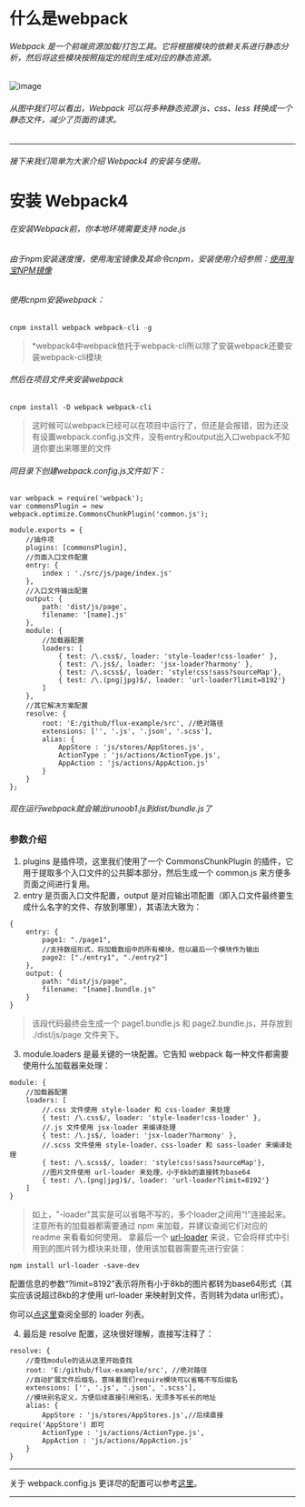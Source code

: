 # 什么是webpack
###### Webpack 是一个前端资源加载/打包工具。它将根据模块的依赖关系进行静态分析，然后将这些模块按照指定的规则生成对应的静态资源。
![image](https://www.runoob.com/wp-content/uploads/2017/01/what-is-webpack.png)
###### 从图中我们可以看出，Webpack 可以将多种静态资源 js、css、less 转换成一个静态文件，减少了页面的请求。

---

###### 接下来我们简单为大家介绍 Webpack4 的安装与使用。
# 安装 Webpack4
###### 在安装Webpack前，你本地环境需要支持 node.js
###### 由于npm安装速度慢，使用淘宝镜像及其命令cnpm，安装使用介绍参照：[使用淘宝NPM镜像](https://www.runoob.com/nodejs/nodejs-npm.html)
###### 使用cnpm安装webpack：

```
cnpm install webpack webpack-cli -g
```
> *webpack4中webpack依托于webpack-cli所以除了安装webpack还要安装webpack-cli模块

###### 然后在项目文件夹安装webpack

```
cnpm install -D webpack webpack-cli
```
> 这时候可以webpack已经可以在项目中运行了，但还是会报错，因为还没有设置webpack.config.js文件，没有entry和output出入口webpack不知道你要出来哪里的文件
###### 同目录下创建webpack.config.js文件如下：

```
var webpack = require('webpack');
var commonsPlugin = new webpack.optimize.CommonsChunkPlugin('common.js');

module.exports = {
    //插件项
    plugins: [commonsPlugin],
    //页面入口文件配置
    entry: {
        index : './src/js/page/index.js'
    },
    //入口文件输出配置
    output: {
        path: 'dist/js/page',
        filename: '[name].js'
    },
    module: {
        //加载器配置
        loaders: [
            { test: /\.css$/, loader: 'style-loader!css-loader' },
            { test: /\.js$/, loader: 'jsx-loader?harmony' },
            { test: /\.scss$/, loader: 'style!css!sass?sourceMap'},
            { test: /\.(png|jpg)$/, loader: 'url-loader?limit=8192'}
        ]
    },
    //其它解决方案配置
    resolve: {
        root: 'E:/github/flux-example/src', //绝对路径
        extensions: ['', '.js', '.json', '.scss'],
        alias: {
            AppStore : 'js/stores/AppStores.js',
            ActionType : 'js/actions/ActionType.js',
            AppAction : 'js/actions/AppAction.js'
        }
    }
};
```
###### 现在运行webpack就会输出runoob1.js到dist/bundle.js了
### 参数介绍
1. plugins 是插件项，这里我们使用了一个 CommonsChunkPlugin 的插件，它用于提取多个入口文件的公共脚本部分，然后生成一个 common.js 来方便多页面之间进行复用。
2. entry 是页面入口文件配置，output 是对应输出项配置（即入口文件最终要生成什么名字的文件、存放到哪里），其语法大致为：
```
{
    entry: {
        page1: "./page1",
        //支持数组形式，将加载数组中的所有模块，但以最后一个模块作为输出
        page2: ["./entry1", "./entry2"]
    },
    output: {
        path: "dist/js/page",
        filename: "[name].bundle.js"
    }
}
```
> 该段代码最终会生成一个 page1.bundle.js 和 page2.bundle.js，并存放到 ./dist/js/page 文件夹下。

3. module.loaders 是最关键的一块配置。它告知 webpack 每一种文件都需要使用什么加载器来处理：

```
module: {
    //加载器配置
    loaders: [
        //.css 文件使用 style-loader 和 css-loader 来处理
        { test: /\.css$/, loader: 'style-loader!css-loader' },
        //.js 文件使用 jsx-loader 来编译处理
        { test: /\.js$/, loader: 'jsx-loader?harmony' },
        //.scss 文件使用 style-loader、css-loader 和 sass-loader 来编译处理
        { test: /\.scss$/, loader: 'style!css!sass?sourceMap'},
        //图片文件使用 url-loader 来处理，小于8kb的直接转为base64
        { test: /\.(png|jpg)$/, loader: 'url-loader?limit=8192'}
    ]
}
```
> 如上，"-loader"其实是可以省略不写的，多个loader之间用“!”连接起来。
注意所有的加载器都需要通过 npm 来加载，并建议查阅它们对应的 readme 来看看如何使用。
拿最后一个 [url-loader](https://github.com/webpack/url-loader) 来说，它会将样式中引用到的图片转为模块来处理，使用该加载器需要先进行安装：

```
npm install url-loader -save-dev
```
配置信息的参数“?limit=8192”表示将所有小于8kb的图片都转为base64形式（其实应该说超过8kb的才使用 url-loader 来映射到文件，否则转为data url形式）。

你可以[点这里](http://webpack.github.io/docs/list-of-loaders.html)查阅全部的 loader 列表。

4. 最后是 resolve 配置，这块很好理解，直接写注释了：

```
resolve: {
    //查找module的话从这里开始查找
    root: 'E:/github/flux-example/src', //绝对路径
    //自动扩展文件后缀名，意味着我们require模块可以省略不写后缀名
    extensions: ['', '.js', '.json', '.scss'],
    //模块别名定义，方便后续直接引用别名，无须多写长长的地址
    alias: {
        AppStore : 'js/stores/AppStores.js',//后续直接 require('AppStore') 即可
        ActionType : 'js/actions/ActionType.js',
        AppAction : 'js/actions/AppAction.js'
    }
}
```

---
关于 webpack.config.js 更详尽的配置可以参考[这里](http://webpack.github.io/docs/configuration.html)。


---
